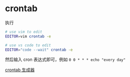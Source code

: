 # crontab

执行

```sh
# use vim to edit
EDITOR=vim crontab -e

# use vs code to edit
EDITOR="code --wait" crontab -e
```

然后输入 cron 表达式即可，例如 `0 0 * * * echo "every day"`

[crontab 生成器](https://crontab.guru/)
